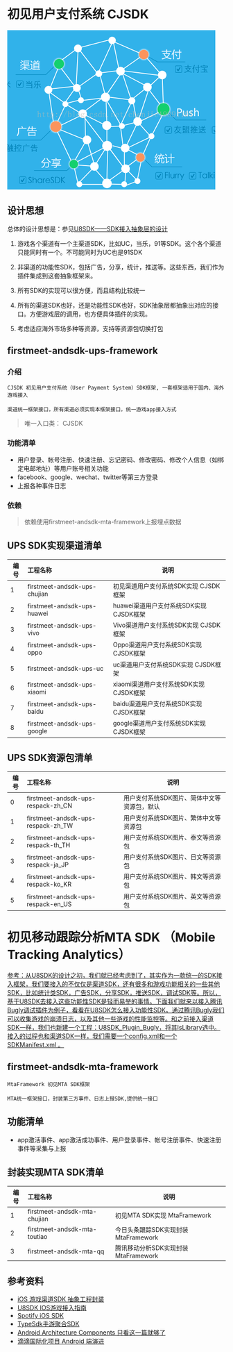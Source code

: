 # 初见用户支付系统 CJSDK

![初见用户支付系统SDK](document/sdk-arch.png "First Meet Games User-Payment System SDK")

## 设计思想
总体的设计思想是：参见[U8SDK——SDK接入抽象层的设计](http://c80.com.cn/archives/121)

1. 游戏各个渠道有一个主渠道SDK，比如UC，当乐，91等SDK。这个各个渠道只能同时有一个。不可能同时为UC也是91SDK

2. 非渠道的功能性SDK，包括广告，分享，统计，推送等。这些东西，我们作为插件集成到这套抽象框架来。

3. 所有SDK的实现可以很方便，而且结构比较统一

4. 所有的渠道SDK也好，还是功能性SDK也好，SDK抽象层都抽象出对应的接口。方便游戏层的调用，也方便具体插件的实现。

5. 考虑适应海外市场多种等资源，支持等资源包切换打包


## firstmeet-andsdk-ups-framework       
### 介绍
    CJSDK 初见用户支付系统（User Payment System）SDK框架, 一套框架适用于国内、海外游戏接入
	
	渠道统一框架接口，所有渠道必须实现本框架接口，统一游戏app接入方式

  > 唯一入口类： CJSDK    
	

### 功能清单
- 用户登录、帐号注册、快速注册、忘记密码、修改密码、修改个人信息（如绑定电邮地址）等用户账号相关功能
- facebook、google、wechat、twitter等第三方登录
- 上报各种事件日志

### 依赖
  > 依赖使用firstmeet-andsdk-mta-framework上报埋点数据

## UPS SDK实现渠道清单
编号|工程名称|说明
---|:---|---
1| firstmeet-andsdk-ups-chujian |       初见渠道用户支付系统SDK实现 CJSDK框架
2| firstmeet-andsdk-ups-huawei  |       huawei渠道用户支付系统SDK实现 CJSDK框架
3| firstmeet-andsdk-ups-vivo |          Vivo渠道用户支付系统SDK实现 CJSDK框架
4| firstmeet-andsdk-ups-oppo |          Oppo渠道用户支付系统SDK实现 CJSDK框架
5| firstmeet-andsdk-ups-uc   |          uc渠道用户支付系统SDK实现 CJSDK框架
6| firstmeet-andsdk-ups-xiaomi |        xiaomi渠道用户支付系统SDK实现 CJSDK框架
7| firstmeet-andsdk-ups-baidu  |        baidu渠道用户支付系统SDK实现 CJSDK框架
8| firstmeet-andsdk-ups-google  |       google渠道用户支付系统SDK实现 CJSDK框架

## UPS SDK资源包清单
编号|工程名称|说明
---|:---|---
0| firstmeet-andsdk-ups-respack-zh_CN |    用户支付系统SDK图片、简体中文等资源包，默认
1| firstmeet-andsdk-ups-respack-zh_TW |    用户支付系统SDK图片、繁体中文等资源包
2| firstmeet-andsdk-ups-respack-th_TH |    用户支付系统SDK图片、泰文等资源包
3| firstmeet-andsdk-ups-respack-ja_JP  |   用户支付系统SDK图片、日文等资源包
4| firstmeet-andsdk-ups-respack-ko_KR  |   用户支付系统SDK图片、韩文等资源包
5| firstmeet-andsdk-ups-respack-en_US  |   用户支付系统SDK图片、英文等资源包


# 初见移动跟踪分析MTA SDK （Mobile Tracking Analytics）
[参考：从U8SDK的设计之初，我们就已经考虑到了，其实作为一款统一的SDK接入框架，我们要接入的不仅仅是渠道SDK，还有很多和游戏功能相关的一些其他SDK，比如统计类SDK，广告SDK，分享SDK，推送SDK，调试SDK等。所以，基于U8SDK去接入这些功能性SDK是轻而易举的事情。下面我们就来以接入腾讯Bugly调试插件为例子，看看在U8SDK怎么接入功能性SDK。通过腾讯Bugly我们可以收集游戏的崩溃日志，以及其他一些游戏的性能监控等。和之前接入渠道SDK一样，我们也新建一个工程：U8SDK_Plugin_Bugly，将其IsLibrary选中。接入的过程也和渠道SDK一样，我们需要一个config.xml和一个SDKManifest.xml 。](http://c80.com.cn/archives/233)

## firstmeet-andsdk-mta-framework       
    MtaFramework 初见MTA SDK框架
	
	MTA统一框架接口，封装第三方事件、日志上报SDK,提供统一接口

## 功能清单
- app激活事件、app激活成功事件、用户登录事件、帐号注册事件、快速注册事件等采集与上报

## 封装实现MTA SDK清单
编号|工程名称|说明
---|:---|---
1| firstmeet-andsdk-mta-chujian |       初见MTA SDK实现 MtaFramework
2| firstmeet-andsdk-mta-toutiao  |      今日头条跟踪SDK实现封装 MtaFramework
3| firstmeet-andsdk-mta-qq  |           腾讯移动分析SDK实现封装 MtaFramework


## 参考资料
- [iOS 游戏渠道SDK 抽象工程封装](https://blog.csdn.net/SeanHuang1661/article/details/50131469)
- [U8SDK IOS游戏接入指南](http://www.6xsdk.com/u8-wiki/#!ios_game_doc.md)
- [Spotify iOS SDK ](https://github.com/spotify/ios-sdk)
- [TypeSdk手游聚合SDK](http://www.typesdk.com/)
- [Android Architecture Components 只看这一篇就够了](https://juejin.im/post/5b30e39bf265da599423510a)
- [滴滴国际化项目 Android 端演进](http://www.trinea.cn/android/didi-internationalization-android-evolution/)